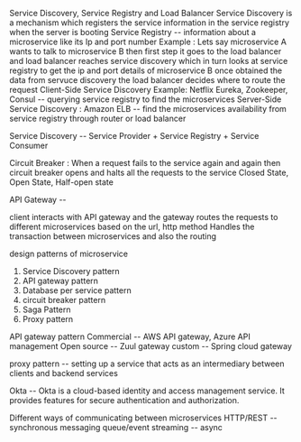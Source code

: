 Service Discovery, Service Registry and Load Balancer Service Discovery is a mechanism which registers the service information in the service registry when the server is booting Service Registry -- information about a microservice like its Ip and port number Example : Lets say microservice A wants to talk to microservice B then first step it goes to the load balancer and load balancer reaches service discovery which in turn looks at service registry to get the ip and port details of microservice B once obtained the data from servuce discovery the load balancer decides where to route the request Client-Side Service Discovery Example: Netflix Eureka, Zookeeper, Consul -- querying service registry to find the microservices Server-Side Service Discovery : Amazon ELB -- find the microservices availability from service registry through router or load balancer

Service Discovery -- Service Provider + Service Registry + Service Consumer

Circuit Breaker : When a request fails to the service again and again then circuit breaker opens and halts all the requests to the service Closed State, Open State, Half-open state

API Gateway -- 

client interacts with API gateway and the gateway routes the requests to different microservices based on the url, http method
Handles the transaction between microservices and also the routing 

design patterns of microservice 

1) Service Discovery pattern
2) API gateway pattern
3) Database per service pattern
4) circuit breaker pattern
5) Saga Pattern
6) Proxy pattern

API gateway pattern 
Commercial -- AWS API gateway, Azure API management
Open source -- Zuul gateway 
custom -- Spring cloud gateway

proxy pattern -- setting up a service that acts as an intermediary between clients and backend services

Okta -- Okta is a cloud-based identity and access management service. It provides features for secure authentication and authorization.

Different ways of communicating between microservices 
HTTP/REST -- synchronous
messaging queue/event streaming -- async 


